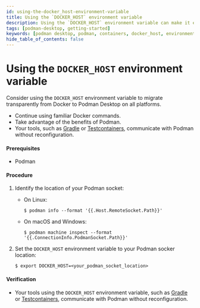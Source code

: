```yaml
---
id: using-the-docker_host-environment-variable
title: Using the `DOCKER_HOST` environment variable
description: Using the `DOCKER_HOST` environment variable can make it easier to migrate from Docker to Podman Desktop, as it allows you to continue using familiar Docker commands while taking advantage of the benefits of Podman.
tags: [podman-desktop, getting-started]
keywords: [podman desktop, podman, containers, docker_host, environment, variable]
hide_table_of_contents: false
---
```


# Using the `DOCKER_HOST` environment variable

Consider using the `DOCKER_HOST` environment variable to migrate transparently from Docker to Podman Desktop on all platforms.

* Continue using familiar Docker commands.
* Take advantage of the benefits of Podman.
* Your tools, such as [Gradle](https://gradle.org/) or [Testcontainers](https://www.testcontainers.org/), communicate with Podman without reconfiguration.

#### Prerequisites

* Podman

#### Procedure

1. Identify the location of your Podman socket:

  
    * On Linux:
   
      ```shell-session
      $ podman info --format '{{.Host.RemoteSocket.Path}}'
      ```

    * On macOS and Windows:

      ```shell-session
      $ podman machine inspect --format '{{.ConnectionInfo.PodmanSocket.Path}}'
      ```

2. Set the `DOCKER_HOST` environment variable to your Podman socker location:

    ```shell-session
    $ export DOCKER_HOST=<your_podman_socket_location>
    ```

#### Verification

* Your tools using the `DOCKER_HOST` environment variable, such as [Gradle](https://gradle.org/) or [Testcontainers](https://www.testcontainers.org/), communicate with Podman without reconfiguration.
